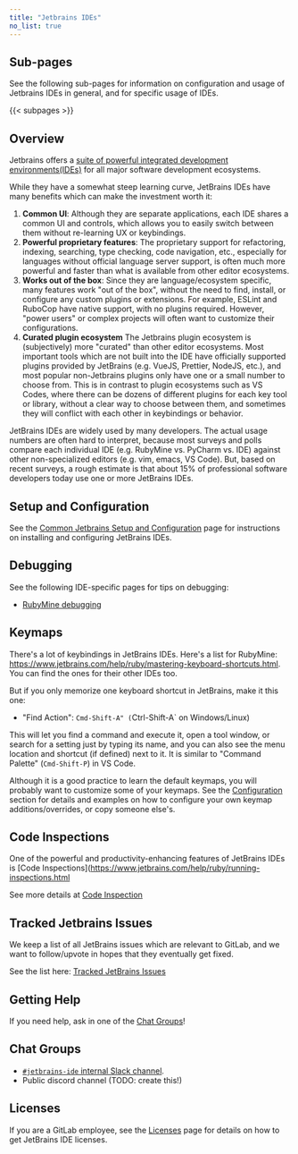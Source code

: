 ```yaml
---
title: "Jetbrains IDEs"
no_list: true
---
```


## Sub-pages

See the following sub-pages for information on configuration and usage of
Jetbrains IDEs in general, and for specific usage of IDEs.

{{< subpages >}}

## Overview

Jetbrains offers a [suite of powerful integrated development environments(IDEs)](https://www.jetbrains.com/products/)
for all major software development ecosystems.

While they have a somewhat steep learning curve, JetBrains IDEs have many benefits which can make the investment worth it:

1. **Common UI**: Although they are separate applications, each IDE shares a common UI and controls, which allows you to
   easily switch between them without re-learning UX or keybindings.
1. **Powerful proprietary features**: The proprietary support for refactoring, indexing, searching, type checking, code navigation, etc., especially
   for languages without official language server support, is often much more powerful and faster than what is available
   from other editor ecosystems.
1. **Works out of the box**: Since they are language/ecosystem specific, many features work "out of the box", without the
   need to find, install, or configure any custom plugins or extensions. For example, ESLint and RuboCop have native
   support, with no plugins required. However, "power users" or complex projects
   will often want to customize their configurations.
1. **Curated plugin ecosystem** The Jetbrains plugin ecosystem is (subjectively) more "curated" than other editor ecosystems.
   Most important tools which are not built into the IDE have officially supported plugins provided by JetBrains
   (e.g. VueJS, Prettier, NodeJS, etc.), and most popular non-Jetbrains plugins only have one or a small number to choose from.
   This is in contrast to plugin ecosystems such as VS Codes, where there can be dozens of different plugins for each key tool
   or library, without a clear way to choose between them, and sometimes they will conflict with each other in keybindings or
   behavior.

JetBrains IDEs are widely used by many developers. The actual usage numbers are often hard to interpret,
because most surveys and polls compare each individual IDE (e.g. RubyMine vs. PyCharm vs. IDE) against
other non-specialized editors (e.g. vim, emacs, VS Code). But, based on recent surveys,
a rough estimate is that about 15% of professional software developers today use one or more JetBrains IDEs.

## Setup and Configuration

See the [Common Jetbrains Setup and Configuration](setup-and-config) page for instructions on installing and
configuring JetBrains IDEs.

## Debugging

See the following IDE-specific pages for tips on debugging:

- [RubyMine debugging](individual-ides/rubymine#using-rubymine-debugger-for-gitlab-running-under-gdk)

## Keymaps

There's a lot of keybindings in JetBrains IDEs. Here's a list for RubyMine: https://www.jetbrains.com/help/ruby/mastering-keyboard-shortcuts.html. You can find the ones for their other IDEs too.

But if you only memorize one keyboard shortcut in JetBrains, make it this one:

- "Find Action": `Cmd-Shift-A" (`Ctrl-Shift-A` on Windows/Linux)

This will let you find a command and execute it, open a tool window, or search for a setting
just by typing its name, and you can also see the menu location and shortcut (if defined) next to it.
It is similar to "Command Palette" (`Cmd-Shift-P`) in VS Code.

Although it is a good practice to learn the default keymaps, you will probably want to
customize some of your keymaps. See the [Configuration](setup-and-config/#configuration) section
for details and examples on how to configure your own keymap additions/overrides, or copy someone
else's.

## Code Inspections

One of the powerful and productivity-enhancing features of JetBrains IDEs is
[Code Inspections](https://www.jetbrains.com/help/ruby/running-inspections.html

See more details at [Code Inspection](code-inspection)

## Tracked Jetbrains Issues

We keep a list of all JetBrains issues which are relevant to GitLab, and we want to follow/upvote
in hopes that they eventually get fixed.

See the list here: [Tracked JetBrains Issues](tracked-jetbrains-issues)

## Getting Help

If you need help, ask in one of the [Chat Groups](#chat-groups)!

## Chat Groups

- [`#jetbrains-ide` internal Slack channel](https://gitlab.slack.com/archives/CR08PTQ6T).
- Public discord channel (TODO: create this!)

## Licenses

If you are a GitLab employee, see the [Licenses](licenses) page for details on how to get
JetBrains IDE licenses.
